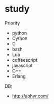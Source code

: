 study
=====

Priority

* python
* Cython
* C
* bash
* Lua
* coffeescript
* javascript
* C++
* Erlang

DB:
* http://aphyr.com/
